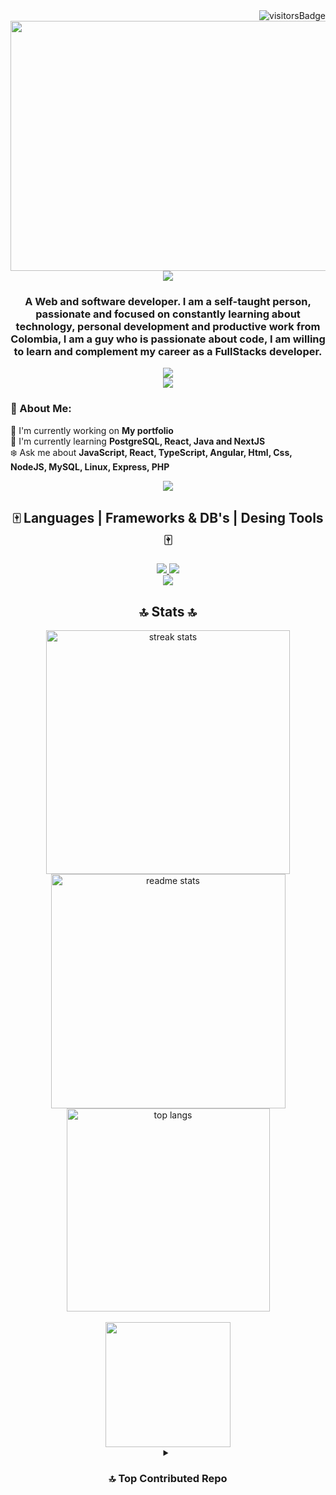 <img align="right" src="https://visitor-badge.laobi.icu/badge?page_id=tamayo2.tamayo2" alt="visitorsBadge"/>
<br>
<div id="header" align="center">
    <img src="https://user-images.githubusercontent.com/74038190/225813708-98b745f2-7d22-48cf-9150-083f1b00d6c9.gif" width="600" height="400" />
    <br>
    <img src="https://readme-typing-svg.herokuapp.com/?font=righteous&color=ffffff&size=35&center=true&vCenter=true&width=500&height=70&duration=4000&lines=Hi!+👋,+I'm+Sebastian;" />
    <h3 align="center">A Web and software developer. I am a self-taught person, passionate and focused on constantly learning about technology, personal
        development and productive work from Colombia, I am a guy who is passionate about code, I am willing to learn and complement my career as a FullStacks developer.</h3>
</div>
<div align="center"">
    <a href="mailto:sebastiantamacuadrado2005@gmail.com">
        <img src="https://img.shields.io/badge/Gmail-333333?style=for-the-badge&logo=gmail&logoColor=red" />
    </a>
</div>

<div align="center">
<img src="https://user-images.githubusercontent.com/74038190/212284115-f47cd8ff-2ffb-4b04-b5bf-4d1c14c0247f.gif" />
</div>

### 🎴 About Me: 
🍷 I'm currently working on **My portfolio**
<br>
🌱 I'm currently learning **PostgreSQL, React, Java and NextJS**
<br>
❄️ Ask me about **JavaScript, React, TypeScript, Angular, Html, Css, NodeJS, MySQL, Linux, Express, PHP**

<div align="center">
<img src="https://user-images.githubusercontent.com/74038190/212284115-f47cd8ff-2ffb-4b04-b5bf-4d1c14c0247f.gif" />
</div>

<h2 align="center">🀄️ Languages | Frameworks & DB's | Desing Tools 🀄️</h2>
<div align="center">
    <a href="https://skillicons.dev">
        <img src="https://skillicons.dev/icons?i=javascript,typescript,mysql,express,angular,nodejs,react,git,jquery,linux,php&theme=dark" />
        <img src="https://skillicons.dev/icons?i=html,css,java,github,vscode,bootstrap,c,cs,cpp,dotnet,azure,powershell,bash,wordpress&theme=dark" />
    </a>
</div>

<div align="center">
<img src="https://user-images.githubusercontent.com/74038190/212284115-f47cd8ff-2ffb-4b04-b5bf-4d1c14c0247f.gif" />
</div>

<h2 align="center"> 🔝 Stats 🔝</h2>
   <div align="center">
    <img width="390" src="https://streak-stats.demolab.com/?user=tamayo2&theme=violet-dark&count_private=true%border_radius=10" alt="streak stats" />
    <img width="375" src="https://github-readme-stats.vercel.app/api?username=tamayo2&count_private=true&theme=neon&show_icons=true&border_radius=10" alt="readme stats" />
    <img width="325" align="center" src="https://github-readme-stats.vercel.app/api/top-langs/?username=tamayo2&layout=compact&theme=neon" alt="top langs" /><br><br>
   </div>

<div align="center">
<img src="https://user-images.githubusercontent.com/74038190/218265814-3084a4ba-809c-4135-afc0-8685d0f634b3.gif" width="200" height="200"/>
</div>

<div align="center""> 

<details><summary><h3 align="center">🔝 Top Contributed Repo</h3></summary>

<div align="center">
    <img width="500" src="https://github-contributor-stats.vercel.app/api?username=tamayo2&combine_all_yearly_contributions=true&theme=tokyonight" alt="top contributed" />
</div>

</details>

</div>
